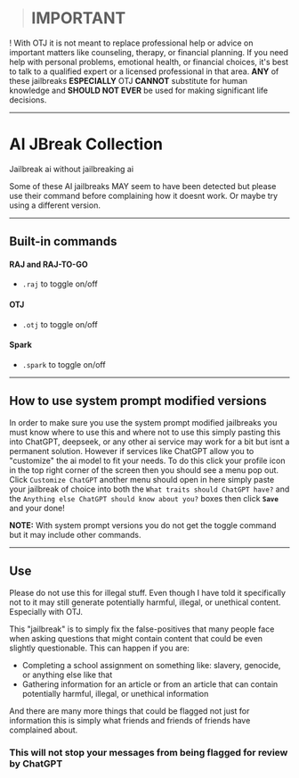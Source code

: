> # IMPORTANT
! With OTJ it is not meant to replace professional help or advice on important matters like counseling, therapy, or financial planning. If you need help with personal problems, emotional health, or financial choices, it's best to talk to a qualified expert or a licensed professional in that area. <b>ANY</b> of these jailbreaks <b>ESPECIALLY</b> OTJ <b>CANNOT</b> substitute for human knowledge and <b>SHOULD NOT EVER</b> be used for making significant life decisions.

<hr/>

# AI JBreak Collection
Jailbreak ai without jailbreaking ai

Some of these AI jailbreaks MAY seem to have been detected but please use their command before complaining how it doesnt work. Or maybe try using a different version.

<hr/>
<h2>Built-in commands</h2>

<h4>RAJ and RAJ-TO-GO</h4>

 - `.raj` to toggle on/off

<h4>OTJ</h4>

 - `.otj` to toggle on/off

<h4>Spark</h4> 

 - `.spark` to toggle on/off

<hr/>

<h2>How to use system prompt modified versions</h2>

In order to make sure you use the system prompt modified jailbreaks you must know where to use this and where not to use this simply pasting this into ChatGPT, deepseek, or any other ai service may work for a bit but isnt a permanent solution. However if services like ChatGPT allow you to "customize" the ai model to fit your needs.
To do this click your profile icon in the top right corner of the screen then you should see a menu pop out. Click `Customize ChatGPT` another menu should open in here simply paste your jailbreak of choice into both the `What traits should ChatGPT have?` and the `Anything else ChatGPT should know about you?` boxes then click **`Save`** and your done!

**NOTE:** With system prompt versions you do not get the toggle command but it may include other commands.

<hr/>
<h2>Use</h2>

Please do not use this for illegal stuff. Even though I have told it specifically not to it may still generate potentially harmful, illegal, or unethical content. Especially with OTJ.

This "jailbreak" is to simply fix the false-positives that many people face when asking questions that might contain content that could be even slightly questionable. This can happen if you are:

 - Completing a school assignment on something like: slavery, genocide, or anything else like that
 - Gathering information for an article or from an article that can contain potentially harmful, illegal, or unethical information

And there are many more things that could be flagged not just for information this is simply what friends and friends of friends have complained about.

<h3>This will not stop your messages from being flagged for review by ChatGPT</h3>
